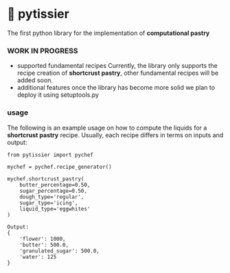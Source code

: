 # 🥐 pytissier

The first python library for the implementation of **computational pastry**

### WORK IN PROGRESS

- supported fundamental recipes
Currently, the library only supports the recipe creation of **shortcrust pastry**, other fundamental recipes will be added soon.
- additional features
once the library has become more solid we plan to deploy it using setuptools.py

### usage
The following is an example usage on how to compute the liquids for a **shortcrust pastry** recipe. Usually, each recipe differs in terms on inputs and output:
```
from pytissier import pychef

mychef = pychef.recipe_generator()

mychef.shortcrust_pastry(
    butter_percentage=0.50, 
    sugar_percentage=0.50, 
    dough_type='regular',
    sugar_type='icing', 
    liquid_type='eggwhites'
)

Output:
{
    'flower': 1000, 
    'butter': 500.0, 
    'granulated_sugar': 500.0, 
    'water': 125
}
```